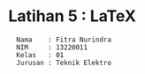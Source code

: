 # Latihan 5 : LaTeX
```shell
  Nama    : Fitra Nurindra
  NIM     : 13220011
  Kelas   : 01
  Jurusan : Teknik Elektro
```
